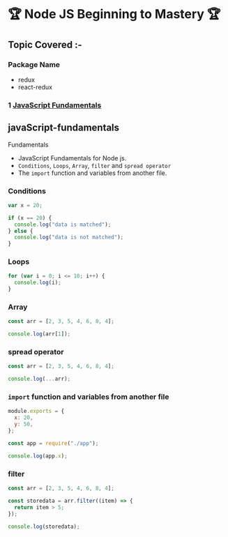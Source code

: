 # 🏆 Node JS Beginning to Mastery 🏆

## Topic Covered :-

### Package Name

- redux
- react-redux

### 1 [JavaScript Fundamentals](#javaScript-fundamentals)

## javaScript-fundamentals

Fundamentals

- JavaScript Fundamentals for Node js.
- `Conditions`, `Loops`, `Array`, `filter` and `spread operator`
- The `import` function and variables from another file.

### Conditions

```javascript
var x = 20;

if (x == 20) {
  console.log("data is matched");
} else {
  console.log("data is not matched");
}
```

### Loops

```javascript
for (var i = 0; i <= 10; i++) {
  console.log(i);
}
```

### Array

```javascript
const arr = [2, 3, 5, 4, 6, 8, 4];

console.log(arr[1]);
```

### spread operator

```javascript
const arr = [2, 3, 5, 4, 6, 8, 4];

console.log(...arr);
```

### `import` function and variables from another file

```javascript
module.exports = {
  x: 20,
  y: 50,
};
```

```javascript
const app = require("./app");

console.log(app.x);
```

### filter

```javascript
const arr = [2, 3, 5, 4, 6, 8, 4];

const storedata = arr.filter((item) => {
  return item > 5;
});

console.log(storedata);
```
